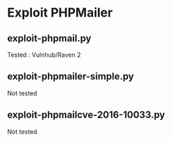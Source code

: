 # Exploit PHPMailer



## exploit-phpmail.py

Tested : Vulnhub/Raven 2


## exploit-phpmailer-simple.py

Not tested


## exploit-phpmailcve-2016-10033.py

Not tested

